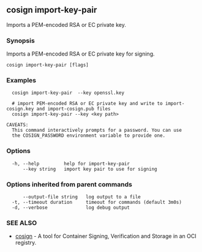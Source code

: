 ## cosign import-key-pair

Imports a PEM-encoded RSA or EC private key.

### Synopsis

Imports a PEM-encoded RSA or EC private key for signing.

```
cosign import-key-pair [flags]
```

### Examples

```
  cosign import-key-pair  --key openssl.key

  # import PEM-encoded RSA or EC private key and write to import-cosign.key and import-cosign.pub files
  cosign import-key-pair --key <key path>

CAVEATS:
  This command interactively prompts for a password. You can use
  the COSIGN_PASSWORD environment variable to provide one.
```

### Options

```
  -h, --help         help for import-key-pair
      --key string   import key pair to use for signing
```

### Options inherited from parent commands

```
      --output-file string   log output to a file
  -t, --timeout duration     timeout for commands (default 3m0s)
  -d, --verbose              log debug output
```

### SEE ALSO

* [cosign](cosign.md)	 - A tool for Container Signing, Verification and Storage in an OCI registry.

